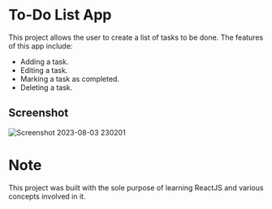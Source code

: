 # To-Do List App

This project allows the user to create a list of tasks to be done.
The features of this app include:
- Adding a task.
- Editing a task.
- Marking a task as completed.
- Deleting a task.

## Screenshot

![Screenshot 2023-08-03 230201](https://github.com/Jagannath-Mahapatra/react-to-do-list/assets/107102771/fb95d997-5603-441a-8ae6-a67ae4493455)

# Note

This project was built with the sole purpose of learning ReactJS and various concepts involved in it.
